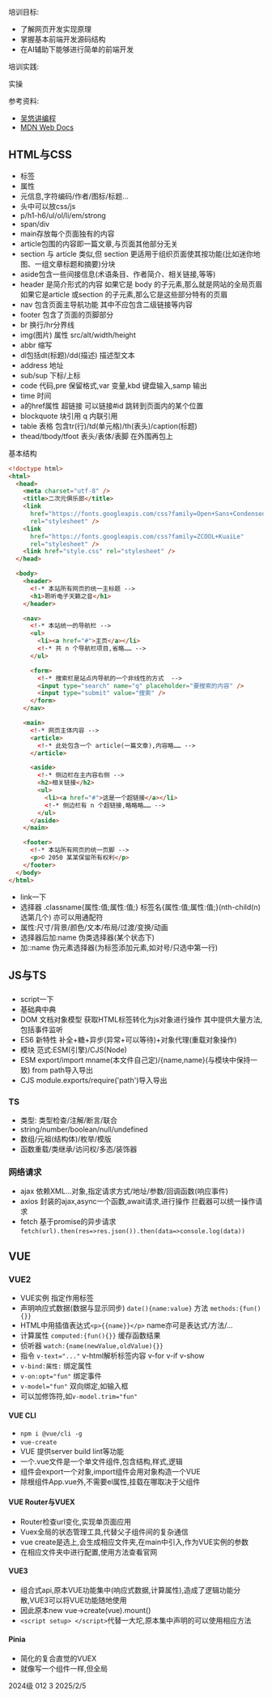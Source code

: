 培训目标:

* 了解网页开发实现原理
* 掌握基本前端开发源码结构
* 在AI辅助下能够进行简单的前端开发

培训实践:

实操

参考资料:

* [吴悠讲编程](https://space.bilibili.com/482867012)
* [MDN Web Docs](https://developer.mozilla.org/zh-CN/docs/Learn_web_development/Core/Structuring_content/Basic_HTML_syntax)

## HTML与CSS

* 标签
* 属性
* 元信息,字符编码/作者/图标/标题...
* 头中可以放css/js
* p/h1-h6/ul/ol/li/em/strong
* span/div
* main存放每个页面独有的内容
* article包围的内容即一篇文章,与页面其他部分无关
* section 与 article 类似,但 section 更适用于组织页面使其按功能(比如迷你地图、一组文章标题和摘要)分块
* aside包含一些间接信息(术语条目、作者简介、相关链接,等等)
* header 是简介形式的内容 如果它是 body 的子元素,那么就是网站的全局页眉 如果它是article 或section 的子元素,那么它是这些部分特有的页眉
* nav 包含页面主导航功能 其中不应包含二级链接等内容
* footer 包含了页面的页脚部分
* br 换行/hr分界线
* img(图片) 属性 src/alt/width/height
* abbr 缩写
* dl包括dt(标题)/dd(描述) 描述型文本
* address 地址
* sub/sup 下标/上标
* code 代码,pre 保留格式,var 变量,kbd 键盘输入,samp 输出
* time 时间
* a的href属性 超链接 可以链接#id 跳转到页面内的某个位置
* blockquote 块引用 q 内联引用
* table 表格 包含tr(行)/td(单元格)/th(表头)/caption(标题)
* thead/tbody/tfoot 表头/表体/表脚 在外围再包上

基本结构

```html
<!doctype html>
<html>
  <head>
    <meta charset="utf-8" />
    <title>二次元俱乐部</title>
    <link
      href="https://fonts.googleapis.com/css?family=Open+Sans+Condensed:300|Sonsie+One"
      rel="stylesheet" />
    <link
      href="https://fonts.googleapis.com/css?family=ZCOOL+KuaiLe"
      rel="stylesheet" />
    <link href="style.css" rel="stylesheet" />
  </head>

  <body>
    <header>
      <!-* 本站所有网页的统一主标题 -->
      <h1>聆听电子天籁之音</h1>
    </header>

    <nav>
      <!-* 本站统一的导航栏 -->
      <ul>
        <li><a href="#">主页</a></li>
        <!-* 共 n 个导航栏项目,省略…… -->
      </ul>

      <form>
        <!-* 搜索栏是站点内导航的一个非线性的方式  -->
        <input type="search" name="q" placeholder="要搜索的内容" />
        <input type="submit" value="搜索" />
      </form>
    </nav>

    <main>
      <!-* 网页主体内容 -->
      <article>
        <!-* 此处包含一个 article(一篇文章),内容略…… -->
      </article>

      <aside>
        <!-* 侧边栏在主内容右侧 -->
        <h2>相关链接</h2>
        <ul>
          <li><a href="#">这是一个超链接</a></li>
          <!-* 侧边栏有 n 个超链接,略略略…… -->
        </ul>
      </aside>
    </main>

    <footer>
      <!-* 本站所有网页的统一页脚 -->
      <p>© 2050 某某保留所有权利</p>
    </footer>
  </body>
</html>
```

* link一下
* 选择器 .classname{属性:值;属性:值;} 标签名{属性:值;属性:值;}(nth-child(n)选第几个) 亦可以用通配符
* 属性:尺寸/背景/颜色/文本/布局/过渡/变换/动画
* 选择器后加:name 伪类选择器(某个状态下)
* 加::name 伪元素选择器(为标签添加元素,如对号/只选中第一行)

## JS与TS

###

* script一下
* 基础典中典
* DOM 文档对象模型 获取HTML标签转化为js对象进行操作 其中提供大量方法,包括事件监听
* ES6 新特性 补全+糖+异步(异常+可以等待)+对象代理(重载对象操作)
* 模块 范式:ESM(引擎)/CJS(Node)
* ESM export/import mname(本文件自己定)/{name,name}(与模块中保持一致) from path导入导出
* CJS module.exports/require('path')导入导出

### TS

* 类型: 类型检查/注解/断言/联合
* string/number/boolean/null/undefined
* 数组/元祖(结构体)/枚举/模版
* 函数重载/类继承/访问权/多态/装饰器

### 网络请求

* ajax 依赖XML...对象,指定请求方式/地址/参数/回调函数(响应事件)
* axios 封装的ajax,async一个函数,await请求,进行操作 拦截器可以统一操作请求
* fetch 基于promise的异步请求 `fetch(url).then(res=>res.json()).then(data=>console.log(data))`

## VUE

### VUE2

* VUE实例 指定作用标签
* 声明响应式数据(数据与显示同步) `date(){name:value}` 方法 `methods:{fun(){}}`
* HTML中用插值表达式`<p>{{name}}</p>` name亦可是表达式/方法/...
* 计算属性 `computed:{fun(){}}` 缓存函数结果
* 侦听器 `watch:{name(newValue,oldValue){}}`
* 指令 `v-text="..."` v-html解析标签内容 v-for v-if v-show
* `v-bind:属性:` 绑定属性
* `v-on:opt="fun"` 绑定事件
* `v-model="fun"` 双向绑定,如输入框
* 可以加修饰符,如`v-model.trim="fun"`

#### VUE CLI

* `npm i @vue/cli -g`
* `vue-create`
* VUE 提供server build lint等功能
* 一个.vue文件是一个单文件组件,包含结构,样式,逻辑
* 组件会export一个对象,import组件会用对象构造一个VUE
* 除根组件App.vue外,不需要el属性,挂载在哪取决于父组件

#### VUE Router与VUEX

* Router检查url变化,实现单页面应用
* Vuex全局的状态管理工具,代替父子组件间的复杂通信
* vue create是选上,会生成相应文件夹,在main中引入,作为VUE实例的参数
* 在相应文件夹中进行配置,使用方法查看官网

#### VUE3

* 组合式api,原本VUE功能集中(响应式数据,计算属性),造成了逻辑功能分散,VUE3可以将VUE功能随地使用
* 因此原本new vue->create(vue).mount()
* `<script setup> </script>`代替一大坨,原本集中声明的可以使用相应方法

#### Pinia

* 简化的复合直觉的VUEX
* 就像写一个组件一样,但全局

2024级 012 3 2025/2/5
